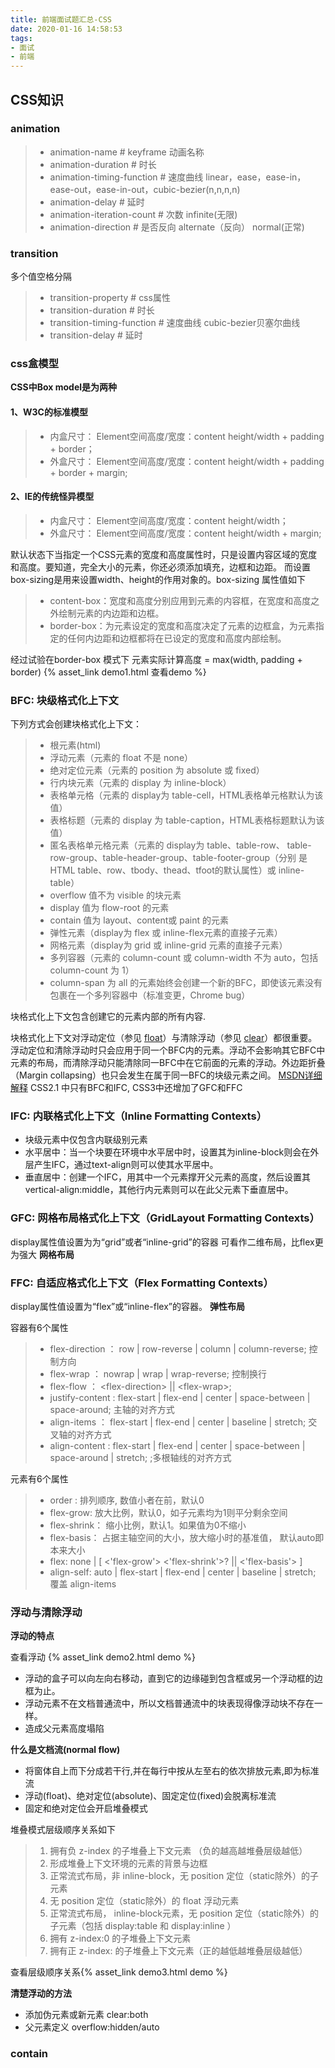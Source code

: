 ```yaml
---
title: 前端面试题汇总-CSS
date: 2020-01-16 14:58:53
tags:
- 面试
- 前端
---
```


## CSS知识

### animation

> + animation-name                # keyframe 动画名称
> + animation-duration            # 时长
> + animation-timing-function     # 速度曲线 linear，ease，ease-in，ease-out，ease-in-out，cubic-bezier(n,n,n,n)	 
> + animation-delay               # 延时
> + animation-iteration-count     # 次数 infinite(无限)
> + animation-direction           # 是否反向 alternate（反向） normal(正常)

### transition

多个值空格分隔
> + transition-property           # css属性
> + transition-duration           # 时长
> + transition-timing-function    # 速度曲线 cubic-bezier贝塞尔曲线
> + transition-delay              # 延时



### css盒模型
**CSS中Box model是为两种**  

#### 1、W3C的标准模型  
> + 内盒尺寸： Element空间高度/宽度：content height/width + padding + border；
> + 外盒尺寸： Element空间高度/宽度：content height/width + padding + border + margin;

#### 2、IE的传统怪异模型
> + 内盒尺寸： Element空间高度/宽度：content height/width；
> + 外盒尺寸： Element空间高度/宽度：content height/width + margin;

默认状态下当指定一个CSS元素的宽度和高度属性时，只是设置内容区域的宽度和高度。要知道，完全大小的元素，你还必须添加填充，边框和边距。
而设置box-sizing是用来设置width、height的作用对象的。box-sizing 属性值如下
> - content-box：宽度和高度分别应用到元素的内容框，在宽度和高度之外绘制元素的内边距和边框。
> - border-box：为元素设定的宽度和高度决定了元素的边框盒，为元素指定的任何内边距和边框都将在已设定的宽度和高度内部绘制。

经过试验在border-box 模式下 元素实际计算高度 = max(width, padding + border)  {% asset_link demo1.html 查看demo %}



### BFC: 块级格式化上下文

下列方式会创建块格式化上下文：
> - 根元素(html)
> - 浮动元素（元素的 float 不是 none）
> - 绝对定位元素（元素的 position 为 absolute 或 fixed）
> - 行内块元素（元素的 display 为 inline-block）
> - 表格单元格（元素的 display为 table-cell，HTML表格单元格默认为该值）
> - 表格标题（元素的 display 为 table-caption，HTML表格标题默认为该值）
> - 匿名表格单元格元素（元素的 display为 table、table-row、 table-row-group、table-header-group、table-footer-group（分别 是HTML table、row、tbody、thead、tfoot的默认属性）或 inline-table）
> - overflow 值不为 visible 的块元素
> - display 值为 flow-root 的元素
> - contain 值为 layout、content或 paint 的元素
> - 弹性元素（display为 flex 或 inline-flex元素的直接子元素）
> - 网格元素（display为 grid 或 inline-grid 元素的直接子元素）
> - 多列容器（元素的 column-count 或 column-width 不为 auto，包括 column-count 为 1）
> - column-span 为 all 的元素始终会创建一个新的BFC，即使该元素没有包裹在一个多列容器中（标准变更，Chrome bug）

块格式化上下文包含创建它的元素内部的所有内容.  

块格式化上下文对浮动定位（参见 [float](https://developer.mozilla.org/zh-CN/docs/CSS/float)）与清除浮动（参见 [clear](https://developer.mozilla.org/zh-CN/docs/CSS/clear)）都很重要。浮动定位和清除浮动时只会应用于同一个BFC内的元素。浮动不会影响其它BFC中元素的布局，而清除浮动只能清除同一BFC中在它前面的元素的浮动。外边距折叠（Margin collapsing）也只会发生在属于同一BFC的块级元素之间。
[MSDN详细解释](https://developer.mozilla.org/zh-CN/docs/Web/Guide/CSS/Block_formatting_context)
 CSS2.1 中只有BFC和IFC, CSS3中还增加了GFC和FFC 

### IFC: 内联格式化上下文（Inline Formatting Contexts）

+ 块级元素中仅包含内联级别元素
+ 水平居中：当一个块要在环境中水平居中时，设置其为inline-block则会在外层产生IFC，通过text-align则可以使其水平居中。
+ 垂直居中：创建一个IFC，用其中一个元素撑开父元素的高度，然后设置其vertical-align:middle，其他行内元素则可以在此父元素下垂直居中。


### GFC: 网格布局格式化上下文（GridLayout Formatting Contexts）

display属性值设置为为“grid”或者“inline-grid”的容器
可看作二维布局，比flex更为强大
**网格布局**


### FFC: 自适应格式化上下文（Flex Formatting Contexts）

display属性值设置为“flex”或“inline-flex”的容器。
**弹性布局**

容器有6个属性
> + flex-direction ： row | row-reverse | column | column-reverse; 控制方向
> + flex-wrap ： nowrap | wrap | wrap-reverse; 控制换行
> + flex-flow ： &lt;flex-direction&gt; || &lt;flex-wrap&gt;;
> + justify-content : flex-start | flex-end | center | space-between | space-around; 主轴的对齐方式
> + align-items ： flex-start | flex-end | center | baseline | stretch; 交叉轴的对齐方式
> + align-content   : flex-start | flex-end | center | space-between | space-around | stretch;  ;多根轴线的对齐方式

元素有6个属性
>+ order : 排列顺序, 数值小者在前，默认0
>+ flex-grow: 放大比例，默认0，如子元素均为1则平分剩余空间
>+ flex-shrink： 缩小比例，默认1。如果值为0不缩小
>+ flex-basis： 占据主轴空间的大小，放大缩小时的基准值， 默认auto即本来大小
>+ flex: none | [ &lt;'flex-grow'&gt; &lt;'flex-shrink'&gt;? || &lt;'flex-basis'&gt; ]
>+ align-self: auto | flex-start | flex-end | center | baseline | stretch; 覆盖 align-items

### 浮动与清除浮动


**浮动的特点**

查看浮动 {% asset_link demo2.html demo %}

+ 浮动的盒子可以向左向右移动，直到它的边缘碰到包含框或另一个浮动框的边框为止。
+ 浮动元素不在文档普通流中，所以文档普通流中的块表现得像浮动块不存在一样。
+ 造成父元素高度塌陷


**什么是文档流(normal flow)**

+ 将窗体自上而下分成若干行,并在每行中按从左至右的依次排放元素,即为标准流
+ 浮动(float)、绝对定位(absolute)、固定定位(fixed)会脱离标准流
+ 固定和绝对定位会开启堆叠模式 

堆叠模式层级顺序关系如下

> 1. 拥有负 z-index 的子堆叠上下文元素 （负的越高越堆叠层级越低）
> 2. 形成堆叠上下文环境的元素的背景与边框
> 3. 正常流式布局，非 inline-block，无 position 定位（static除外）的子元素
> 4. 无 position 定位（static除外）的 float 浮动元素
> 5. 正常流式布局， inline-block元素，无 position 定位（static除外）的子元素（包括 display:table 和 display:inline ）
> 6. 拥有 z-index:0 的子堆叠上下文元素
> 7. 拥有正 z-index: 的子堆叠上下文元素（正的越低越堆叠层级越低）

查看层级顺序关系{% asset_link demo3.html demo %}

**清楚浮动的方法**

+ 添加伪元素或新元素 clear:both
+ 父元素定义 overflow:hidden/auto




### contain


